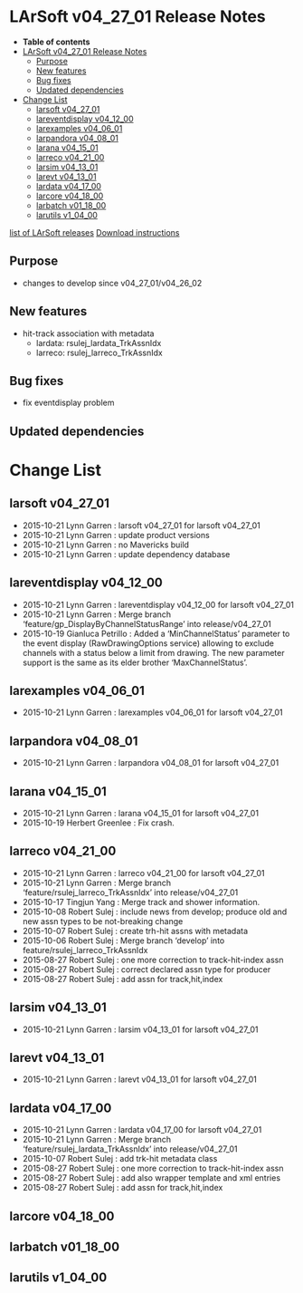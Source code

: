 LArSoft v04\_27\_01 Release Notes
======================================================================

-   **Table of contents**
-   [LArSoft v04\_27\_01 Release Notes](#LArSoft-v04_27_01-Release-Notes)
    -   [Purpose](#Purpose)
    -   [New features](#New-features)
    -   [Bug fixes](#Bug-fixes)
    -   [Updated dependencies](#Updated-dependencies)
-   [Change List](#Change-List)
    -   [larsoft v04\_27\_01](#larsoft-v04_27_01)
    -   [lareventdisplay v04\_12\_00](#lareventdisplay-v04_12_00)
    -   [larexamples v04\_06\_01](#larexamples-v04_06_01)
    -   [larpandora v04\_08\_01](#larpandora-v04_08_01)
    -   [larana v04\_15\_01](#larana-v04_15_01)
    -   [larreco v04\_21\_00](#larreco-v04_21_00)
    -   [larsim v04\_13\_01](#larsim-v04_13_01)
    -   [larevt v04\_13\_01](#larevt-v04_13_01)
    -   [lardata v04\_17\_00](#lardata-v04_17_00)
    -   [larcore v04\_18\_00](#larcore-v04_18_00)
    -   [larbatch v01\_18\_00](#larbatch-v01_18_00)
    -   [larutils v1\_04\_00](#larutils-v1_04_00)

[list of LArSoft releases](LArSoft_release_list)
[Download instructions](http://scisoft.fnal.gov/scisoft/bundles/larsoft/v04_27_01/larsoft-v04_27_01.html)

Purpose
--------------------

-   changes to develop since v04\_27\_01/v04\_26\_02

New features
------------------------------

-   hit-track association with metadata
    -   lardata: rsulej\_lardata\_TrkAssnIdx
    -   larreco: rsulej\_larreco\_TrkAssnIdx

Bug fixes
------------------------

-   fix eventdisplay problem

Updated dependencies
----------------------------------------------

Change List
============================

larsoft v04\_27\_01
------------------------------------------

-   2015-10-21 Lynn Garren : larsoft v04\_27\_01 for larsoft v04\_27\_01
-   2015-10-21 Lynn Garren : update product versions
-   2015-10-21 Lynn Garren : no Mavericks build
-   2015-10-21 Lynn Garren : update dependency database

lareventdisplay v04\_12\_00
----------------------------------------------------------

-   2015-10-21 Lynn Garren : lareventdisplay v04\_12\_00 for larsoft v04\_27\_01
-   2015-10-21 Lynn Garren : Merge branch ‘feature/gp\_DisplayByChannelStatusRange’ into release/v04\_27\_01
-   2015-10-19 Gianluca Petrillo : Added a ‘MinChannelStatus’ parameter to the event display (RawDrawingOptions service) allowing to exclude channels with a status below a limit from drawing. The new parameter support is the same as its elder brother ‘MaxChannelStatus’.

larexamples v04\_06\_01
--------------------------------------------------

-   2015-10-21 Lynn Garren : larexamples v04\_06\_01 for larsoft v04\_27\_01

larpandora v04\_08\_01
------------------------------------------------

-   2015-10-21 Lynn Garren : larpandora v04\_08\_01 for larsoft v04\_27\_01

larana v04\_15\_01
----------------------------------------

-   2015-10-21 Lynn Garren : larana v04\_15\_01 for larsoft v04\_27\_01
-   2015-10-19 Herbert Greenlee : Fix crash.

larreco v04\_21\_00
------------------------------------------

-   2015-10-21 Lynn Garren : larreco v04\_21\_00 for larsoft v04\_27\_01
-   2015-10-21 Lynn Garren : Merge branch ‘feature/rsulej\_larreco\_TrkAssnIdx’ into release/v04\_27\_01
-   2015-10-17 Tingjun Yang : Merge track and shower information.
-   2015-10-08 Robert Sulej : include news from develop; produce old and new assn types to be not-breaking change
-   2015-10-07 Robert Sulej : create trh-hit assns with metadata
-   2015-10-06 Robert Sulej : Merge branch ‘develop’ into feature/rsulej\_larreco\_TrkAssnIdx
-   2015-08-27 Robert Sulej : one more correction to track-hit-index assn
-   2015-08-27 Robert Sulej : correct declared assn type for producer
-   2015-08-27 Robert Sulej : add assn for track,hit,index

larsim v04\_13\_01
----------------------------------------

-   2015-10-21 Lynn Garren : larsim v04\_13\_01 for larsoft v04\_27\_01

larevt v04\_13\_01
----------------------------------------

-   2015-10-21 Lynn Garren : larevt v04\_13\_01 for larsoft v04\_27\_01

lardata v04\_17\_00
------------------------------------------

-   2015-10-21 Lynn Garren : lardata v04\_17\_00 for larsoft v04\_27\_01
-   2015-10-21 Lynn Garren : Merge branch ‘feature/rsulej\_lardata\_TrkAssnIdx’ into release/v04\_27\_01
-   2015-10-07 Robert Sulej : add trk-hit metadata class
-   2015-08-27 Robert Sulej : one more correction to track-hit-index assn
-   2015-08-27 Robert Sulej : add also wrapper template and xml entries
-   2015-08-27 Robert Sulej : add assn for track,hit,index

larcore v04\_18\_00
------------------------------------------

larbatch v01\_18\_00
--------------------------------------------

larutils v1\_04\_00
------------------------------------------
